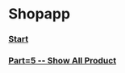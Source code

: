 # Shopapp
<!-- ### []('') -->

### [Start](https://github.com/codewithrafiq/flutter_shopApp/tree/aae74e0addc9fae950693f04a6d762db7aa6fab5)

### [Part=5 -- Show All Product](https://github.com/codewithrafiq/flutter_shopApp/tree/c708854d41ca7a91cd1668b32c499002e1262321) 
